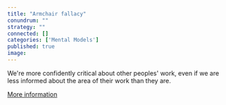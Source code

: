 ```yaml
---
title: "Armchair fallacy"
conundrum: ""
strategy: ""
connected: []
categories: ['Mental Models']
published: true
image: 
---
```


We're more confidently critical about other peoples' work, even if we are less informed about the area of their work than they are.

[More information](http://www.elischiff.com/blog/2015/2/4/criticism-and-the-armchair-fallacy)


